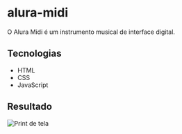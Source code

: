 # alura-midi
O Alura Midi é um instrumento musical de interface digital.
## Tecnologias
* HTML
* CSS
* JavaScript

## Resultado

![Print de tela](https://github.com/raifransantos/alura-midi/tree/main/github)
